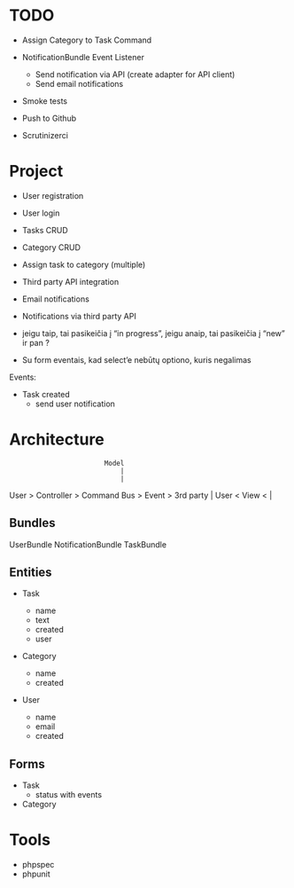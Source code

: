 # TODO
- Assign Category to Task Command

- NotificationBundle Event Listener
    - Send notification via API (create adapter for API client)
    - Send email notifications
- Smoke tests
- Push to Github
- Scrutinizerci


# Project
- User registration
- User login
- Tasks CRUD
- Category CRUD
- Assign task to category (multiple)
- Third party API integration

- Email notifications
- Notifications via third party API

- jeigu taip, tai pasikeičia į “in progress”, jeigu anaip, tai pasikeičia į “new” ir pan ?
- Su form eventais, kad select’e nebūtų optiono, kuris negalimas

Events:
- Task created
	- send user notification


# Architecture
                            Model
                                |
                                |
User    >    Controller >   Command Bus     >   Event   >   3rd party
                                |
User    <    View     <         |

## Bundles
UserBundle
NotificationBundle
TaskBundle

## Entities
- Task
	- name
	- text
	- created
	- user

- Category
	- name
	- created

- User
	- name
	- email
	- created

## Forms
- Task
    - status with events
- Category

# Tools
- phpspec
- phpunit

